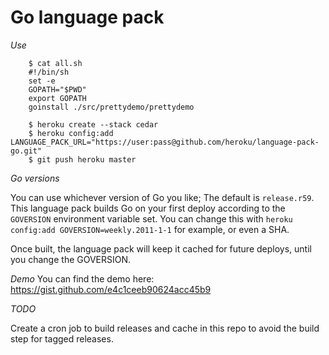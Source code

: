# Go language pack

*Use*

		$ cat all.sh
		#!/bin/sh
		set -e
		GOPATH="$PWD"
		export GOPATH
		goinstall ./src/prettydemo/prettydemo

		$ heroku create --stack cedar
		$ heroku config:add LANGUAGE_PACK_URL="https://user:pass@github.com/heroku/language-pack-go.git"
		$ git push heroku master

*Go versions*

You can use whichever version of Go you like; The default is `release.r59`. This language pack builds Go on your first deploy according to the `GOVERSION` environment variable set. You can change this with `heroku config:add GOVERSION=weekly.2011-1-1` for example, or even a SHA.

Once built, the language pack will keep it cached for future deploys, until you change the GOVERSION.

*Demo*
You can find the demo here:
https://gist.github.com/e4c1ceeb90624acc45b9

*TODO*

Create a cron job to build releases and cache in this repo to avoid the build step for tagged releases.
